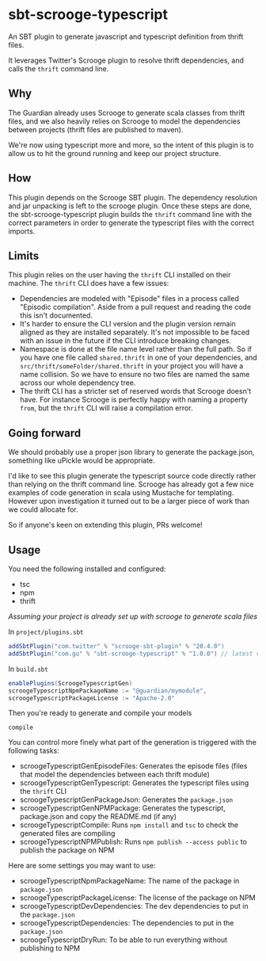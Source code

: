 # sbt-scrooge-typescript

An SBT plugin to generate javascript and typescript definition from thrift files. 

It leverages Twitter's Scrooge plugin to resolve thrift dependencies, and calls the `thrift` command line.

## Why

The Guardian already uses Scrooge to generate scala classes from thrift files, and we also heavily relies on Scrooge to model the dependencies between projects (thrift files are published to maven).

We're now using typescript more and more, so the intent of this plugin is to allow us to hit the ground running and keep our project structure.

## How

This plugin depends on the Scrooge SBT plugin. The dependency resolution and jar unpacking is left to the scrooge plugin. Once these steps are done, the sbt-scrooge-typescript plugin builds the `thrift` command line with the correct parameters in order to generate the typescript files with the correct imports.

## Limits

This plugin relies on the user having the `thrift` CLI installed on their machine. The `thrift` CLI does have a few issues:

 - Dependencies are modeled with "Episode" files in a process called "Episodic compilation". Aside from a pull request and reading the code this isn't documented.
 - It's harder to ensure the CLI version and the plugin version remain aligned as they are installed separately. It's not impossible to be faced with an issue in the future if the CLI introduce breaking changes.
 - Namespace is done at the file name level rather than the full path. So if you have one file called `shared.thrift` in one of your dependencies, and `src/thrift/someFolder/shared.thrift` in your project you will have a name collision. So we have to ensure no two files are named the same across our whole dependency tree.
 - The thrift CLI has a stricter set of reserved words that Scrooge doesn't have. For instance Scrooge is perfectly happy with naming a property `from`, but the `thrift` CLI will raise a compilation error.

## Going forward

We should probably use a proper json library to generate the package.json, something like uPickle would be appropriate.

I'd like to see this plugin generate the typescript source code directly rather than relying on the thrift command line. Scrooge has already got a few nice examples of code generation in scala using Mustache for templating. However upon investigation it turned out to be a larger piece of work than we could allocate for.

So if anyone's keen on extending this plugin, PRs welcome! 

## Usage

You need the following installed and configured:
 - tsc
 - npm
 - thrift

_Assuming your project is already set up with scrooge to generate scala files_

In `project/plugins.sbt`
```sbt
addSbtPlugin("com.twitter" % "scrooge-sbt-plugin" % "20.4.0")
addSbtPlugin("com.gu" % "sbt-scrooge-typescript" % "1.0.0") // latest version here
```

In `build.sbt`
```sbt
enablePlugins(ScroogeTypescriptGen)
scroogeTypescriptNpmPackageName := "@guardian/mymodule",
scroogeTypescriptPackageLicense := "Apache-2.0"
```

Then you're ready to generate and compile your models
```sbtshell
compile
```

You can control more finely what part of the generation is triggered with the following tasks:

 - scroogeTypescriptGenEpisodeFiles: Generates the episode files (files that model the dependencies between each thrift module)
 - scroogeTypescriptGenTypescript: Generates the typescript files using the `thrift` CLI
 - scroogeTypescriptGenPackageJson: Generates the `package.json`
 - scroogeTypescriptGenNPMPackage: Generates the typescript, package.json and copy the README.md (if any)
 - scroogeTypescriptCompile: Runs `npm install` and `tsc` to check the generated files are compiling
 - scroogeTypescriptNPMPublish: Runs `npm publish --access public` to publish the package on NPM
 
Here are some settings you may want to use:
 
 - scroogeTypescriptNpmPackageName: The name of the package in `package.json`
 - scroogeTypescriptPackageLicense: The license of the package on NPM
 - scroogeTypescriptDevDependencies: The dev dependencies to put in the `package.json`
 - scroogeTypescriptDependencies: The dependencies to put in the `package.json`
 - scroogeTypescriptDryRun: To be able to run everything without publishing to NPM
 